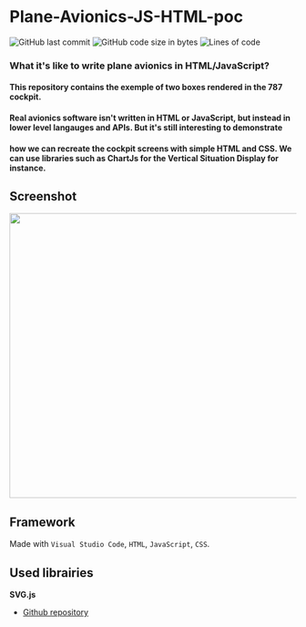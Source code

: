# Plane-Avionics-JS-HTML-poc

![GitHub last commit](https://img.shields.io/github/last-commit/alexandreaero/Plane-Avionics-JS-HTML-poc)
![GitHub code size in bytes](https://img.shields.io/github/languages/code-size/alexandreaero/Plane-Avionics-JS-HTML-poc)
![Lines of code](https://img.shields.io/tokei/lines/github/alexandreaero/Plane-Avionics-JS-HTML-poc)

### What it's like to write plane avionics in HTML/JavaScript?

#### This repository contains the exemple of two boxes rendered in the 787 cockpit. 
#### Real avionics software isn't written in HTML or JavaScript, but instead in lower level langauges and APIs. But it's still interesting to demonstrate
#### how we can recreate the cockpit screens with simple HTML and CSS. We can use libraries such as ChartJs for the Vertical Situation Display for instance.

## Screenshot
<img src="https://user-images.githubusercontent.com/66020831/195433198-15001713-2630-4755-b174-e3e3cde3b048.png" width="750px" height="500px">

## Framework 
Made with ``Visual Studio Code``, ``HTML``, ``JavaScript``, ``CSS``.

## Used librairies
**SVG.js**
- [Github repository](https://github.com/svgdotjs/svg.js)
